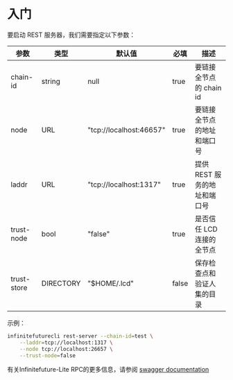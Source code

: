 # 入门

要启动 REST 服务器，我们需要指定以下参数：

| 参数        | 类型      | 默认值                  | 必填  | 描述                         |
| ----------- | --------- | ----------------------- | ----- | ---------------------------- |
| chain-id    | string    | null                    | true  | 要链接全节点的 chain id      |
| node        | URL       | "tcp://localhost:46657" | true  | 要链接全节点的地址和端口号   |
| laddr       | URL       | "tcp://localhost:1317"  | true  | 提供 REST 服务的地址和端口号 |
| trust-node  | bool      | "false"                 | true  | 是否信任 LCD 连接的全节点    |
| trust-store | DIRECTORY | "$HOME/.lcd"            | false | 保存检查点和验证人集的目录   |

示例：

```bash
infinitefuturecli rest-server --chain-id=test \
    --laddr=tcp://localhost:1317 \
    --node tcp://localhost:26657 \
    --trust-node=false
```

有关Infinitefuture-Lite RPC的更多信息，请参阅 [swagger documentation](https://cosmos.network/rpc/)

